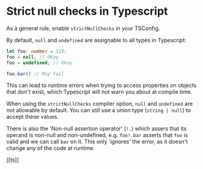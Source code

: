 # Strict null checks in Typescript

As a general rule, enable `strictNullChecks` in your TSConfig.

By default, `null` and `undefined` are assignable to all types in Typescript:
```typescript
let foo: number = 123;
foo = null; // Okay
foo = undefined; // Okay

foo.bar() // May fail
```
This can lead to runtime errors when trying to access properties on objects that don't exist, which Typescript will not warn you about at compile time.

When using the `strictNullChecks` compiler option, `null` and `undefined` are not allowable by default. You can still use a union type (`string | null`) to accept these values.

There is also the 'Non-null assertion operator' (`!.`) which assers that its operand is non-null and non-undefined, e.g. `foo!.bar` asserts that `foo` is valid and we can call `bar` on it. This only 'ignores' the error, as it doesn't change any of the code at runtime.

[[ts]]